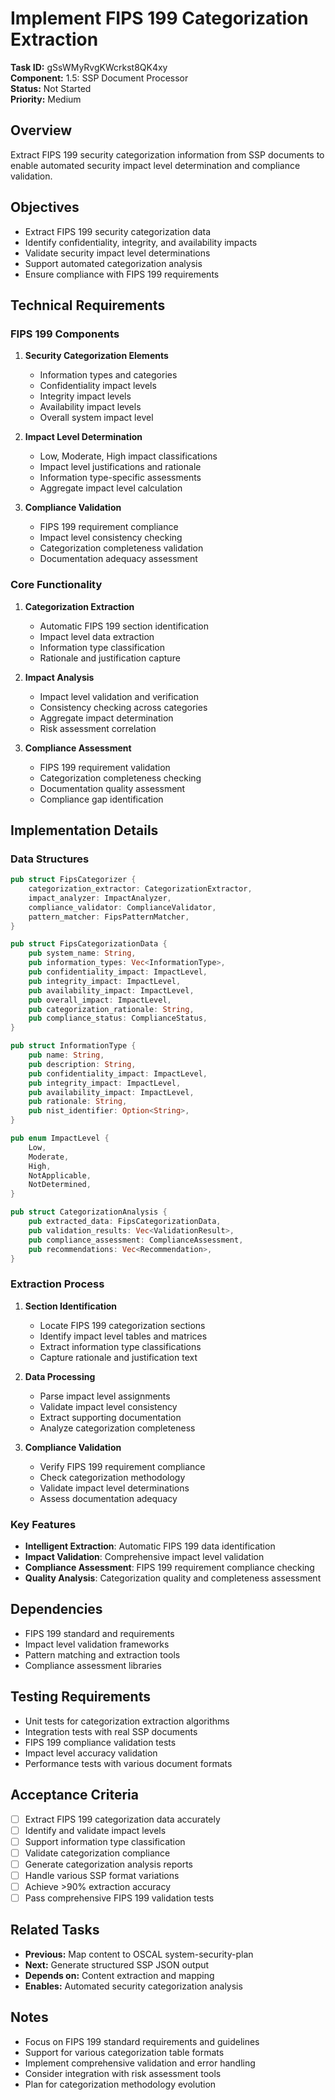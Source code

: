 # Implement FIPS 199 Categorization Extraction

**Task ID:** gSsWMyRvgKWcrkst8QK4xy  
**Component:** 1.5: SSP Document Processor  
**Status:** Not Started  
**Priority:** Medium  

## Overview

Extract FIPS 199 security categorization information from SSP documents to enable automated security impact level determination and compliance validation.

## Objectives

- Extract FIPS 199 security categorization data
- Identify confidentiality, integrity, and availability impacts
- Validate security impact level determinations
- Support automated categorization analysis
- Ensure compliance with FIPS 199 requirements

## Technical Requirements

### FIPS 199 Components
1. **Security Categorization Elements**
   - Information types and categories
   - Confidentiality impact levels
   - Integrity impact levels
   - Availability impact levels
   - Overall system impact level

2. **Impact Level Determination**
   - Low, Moderate, High impact classifications
   - Impact level justifications and rationale
   - Information type-specific assessments
   - Aggregate impact level calculation

3. **Compliance Validation**
   - FIPS 199 requirement compliance
   - Impact level consistency checking
   - Categorization completeness validation
   - Documentation adequacy assessment

### Core Functionality
1. **Categorization Extraction**
   - Automatic FIPS 199 section identification
   - Impact level data extraction
   - Information type classification
   - Rationale and justification capture

2. **Impact Analysis**
   - Impact level validation and verification
   - Consistency checking across categories
   - Aggregate impact determination
   - Risk assessment correlation

3. **Compliance Assessment**
   - FIPS 199 requirement validation
   - Categorization completeness checking
   - Documentation quality assessment
   - Compliance gap identification

## Implementation Details

### Data Structures
```rust
pub struct FipsCategorizer {
    categorization_extractor: CategorizationExtractor,
    impact_analyzer: ImpactAnalyzer,
    compliance_validator: ComplianceValidator,
    pattern_matcher: FipsPatternMatcher,
}

pub struct FipsCategorizationData {
    pub system_name: String,
    pub information_types: Vec<InformationType>,
    pub confidentiality_impact: ImpactLevel,
    pub integrity_impact: ImpactLevel,
    pub availability_impact: ImpactLevel,
    pub overall_impact: ImpactLevel,
    pub categorization_rationale: String,
    pub compliance_status: ComplianceStatus,
}

pub struct InformationType {
    pub name: String,
    pub description: String,
    pub confidentiality_impact: ImpactLevel,
    pub integrity_impact: ImpactLevel,
    pub availability_impact: ImpactLevel,
    pub rationale: String,
    pub nist_identifier: Option<String>,
}

pub enum ImpactLevel {
    Low,
    Moderate,
    High,
    NotApplicable,
    NotDetermined,
}

pub struct CategorizationAnalysis {
    pub extracted_data: FipsCategorizationData,
    pub validation_results: Vec<ValidationResult>,
    pub compliance_assessment: ComplianceAssessment,
    pub recommendations: Vec<Recommendation>,
}
```

### Extraction Process
1. **Section Identification**
   - Locate FIPS 199 categorization sections
   - Identify impact level tables and matrices
   - Extract information type classifications
   - Capture rationale and justification text

2. **Data Processing**
   - Parse impact level assignments
   - Validate impact level consistency
   - Extract supporting documentation
   - Analyze categorization completeness

3. **Compliance Validation**
   - Verify FIPS 199 requirement compliance
   - Check categorization methodology
   - Validate impact level determinations
   - Assess documentation adequacy

### Key Features
- **Intelligent Extraction**: Automatic FIPS 199 data identification
- **Impact Validation**: Comprehensive impact level validation
- **Compliance Assessment**: FIPS 199 requirement compliance checking
- **Quality Analysis**: Categorization quality and completeness assessment

## Dependencies

- FIPS 199 standard and requirements
- Impact level validation frameworks
- Pattern matching and extraction tools
- Compliance assessment libraries

## Testing Requirements

- Unit tests for categorization extraction algorithms
- Integration tests with real SSP documents
- FIPS 199 compliance validation tests
- Impact level accuracy validation
- Performance tests with various document formats

## Acceptance Criteria

- [ ] Extract FIPS 199 categorization data accurately
- [ ] Identify and validate impact levels
- [ ] Support information type classification
- [ ] Validate categorization compliance
- [ ] Generate categorization analysis reports
- [ ] Handle various SSP format variations
- [ ] Achieve >90% extraction accuracy
- [ ] Pass comprehensive FIPS 199 validation tests

## Related Tasks

- **Previous:** Map content to OSCAL system-security-plan
- **Next:** Generate structured SSP JSON output
- **Depends on:** Content extraction and mapping
- **Enables:** Automated security categorization analysis

## Notes

- Focus on FIPS 199 standard requirements and guidelines
- Support for various categorization table formats
- Implement comprehensive validation and error handling
- Consider integration with risk assessment tools
- Plan for categorization methodology evolution

